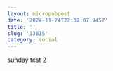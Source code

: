```yaml
---
layout: micropubpost
date: '2024-11-24T22:37:07.945Z'
title: ''
slug: '13615'
category: social
---
```

sunday test 2
